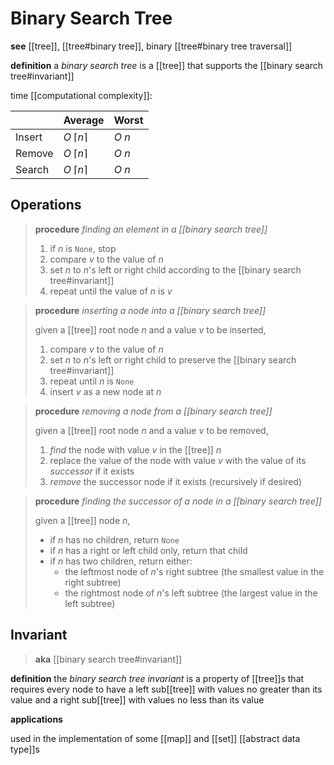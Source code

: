 # Binary Search Tree

**see** [[tree]], [[tree#binary tree]], binary [[tree#binary tree traversal]]

**definition** a _binary search tree_ is a [[tree]] that supports the [[binary search tree#invariant]]

time [[computational complexity]]:

|        | Average              | Worst  |
| ------ | -------------------- | ------ |
| Insert | $O\ \lceil n \rceil$ | $O\ n$ |
| Remove | $O\ \lceil n \rceil$ | $O\ n$ |
| Search | $O\ \lceil n \rceil$ | $O\ n$ |

## Operations

> **procedure** _finding an element in a [[binary search tree]]_
>
> 1. if $n$ is `None`, stop
> 2. compare $v$ to the value of $n$
> 3. set $n$ to $n$'s left or right child according to the [[binary search tree#invariant]]
> 4. repeat until the value of $n$ is $v$

> **procedure** _inserting a node into a [[binary search tree]]_
>
> given a [[tree]] root node $n$ and a value $v$ to be inserted,
>
> 1. compare $v$ to the value of $n$
> 2. set $n$ to $n$'s left or right child to preserve the [[binary search tree#invariant]]
> 3. repeat until $n$ is `None`
> 4. insert $v$ as a new node at $n$

> **procedure** _removing a node from a [[binary search tree]]_
>
> given a [[tree]] root node $n$ and a value $v$ to be removed,
>
> 1. _find_ the node with value $v$ in the [[tree]] $n$
> 2. replace the value of the node with value $v$ with the value of its _successor_ if it exists
> 3. _remove_ the successor node if it exists (recursively if desired)

> **procedure** _finding the successor of a node in a [[binary search tree]]_
>
> given a [[tree]] node $n$,
>
> - if $n$ has no children, return `None`
> - if $n$ has a right or left child only, return that child
> - if $n$ has two children, return either:
>   - the leftmost node of $n$'s right subtree (the smallest value in the right subtree)
>   - the rightmost node of $n$'s left subtree (the largest value in the left subtree)

## Invariant

> **aka** [[binary search tree#invariant]]

**definition** the _binary search tree invariant_ is a property of [[tree]]s that requires every node to have a left sub[[tree]] with values no greater than its value and a right sub[[tree]] with values no less than its value

**applications**

used in the implementation of some [[map]] and [[set]] [[abstract data type]]s
